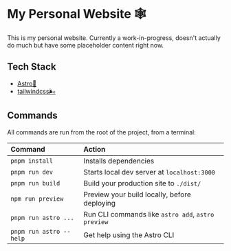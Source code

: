 # My Personal Website 🕸️

This is my personal website. Currently a work-in-progress, doesn't actually do much but have some placeholder content right now.


## Tech Stack
- [Astro🚀](https://astro.build)
- [tailwindcss🌬️](https://tailwindcss.com/)


## Commands

All commands are run from the root of the project, from a terminal:

| Command                | Action                                             |
| :--------------------- | :------------------------------------------------- |
| `pnpm install`          | Installs dependencies                              |
| `pnpm run dev`          | Starts local dev server at `localhost:3000`        |
| `pnpm run build`        | Build your production site to `./dist/`            |
| `npm run preview`      | Preview your build locally, before deploying       |
| `pnpm run astro ...`    | Run CLI commands like `astro add`, `astro preview` |
| `pnpm run astro --help` | Get help using the Astro CLI                       |
